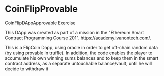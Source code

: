 # CoinFlipProvable
CoinFlipDAppApprovable Exercise

This DApp was created as part of a mission in the "Ethereum Smart Contract Programming Course 201". https://academy.ivanontech.com/.

This is a FlipCoin Dapp, using oracle in order to get off-chain random data (by using provable in truffle). In addition, the code enables the player to accumulate his own winning sums balances and to keep them in the smart contract address, as a separate untouchable balance/vault, until he will decide to withdraw it
